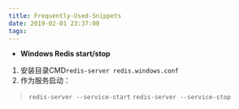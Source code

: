 ```yaml
---
title: Frequently-Used-Snippets
date: 2019-02-01 23:37:00
tags: 
---
```




  - **Windows Redis start/stop**
 1. 安装目录CMD`redis-server redis.windows.conf`
 2. 作为服务启动：
>```redis-server --service-start```
 >```redis-server --service-stop```

<!--more-->